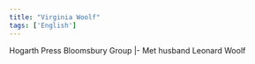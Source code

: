 ```yaml
---
title: "Virginia Woolf"
tags: ['English']
---
```


Hogarth Press
Bloomsbury Group
|- Met husband Leonard Woolf

